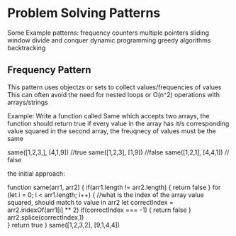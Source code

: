 # Problem Solving Patterns
Some Example patterns:
    frequency counters
    multiple pointers
    sliding window 
    divide and conquer 
    dynamic programming
    greedy algorithms
    backtracking


## Frequency Pattern

This pattern uses objectzs or sets to collect values/frequencies of values
This can often avoid the need for nested loops or O(n^2) operations with arrays/strings

Example:
Write a function called Same which accepts two arrays, the function should return true if every value in the array has it/s corresponding value squared in the second array, the freuqnecy of values must be the same

same([1,2,3,], [4,1,9]) //true
same([1,2,3], [1,9]) //false
same([1,2,1], [4,4,1]) // false

the initial approach:

function same(arr1, arr2) {
    if(arr1.length != arr2.length) {
        return false
    }
    for (let i = 0; i < arr1.length; i++) {
        //what is the index of the array value squared, should match to value in arr2
        let correctIndex = arr2.indexOf(arr1[i] ** 2)
        if(correctIndex === -1) {
            return false
        }
        arr2.splice(correctIndex,1)        
    }
    return true
}
same([1,2,3,2], [9,1,4,4])

